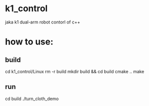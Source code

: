 # k1_control
jaka k1 dual-arm robot contorl of c++

# how to use:
## build
cd k1_control/Linux
rm -r build
mkdir build && cd build
cmake ..
make

## run
cd build
./turn_cloth_demo